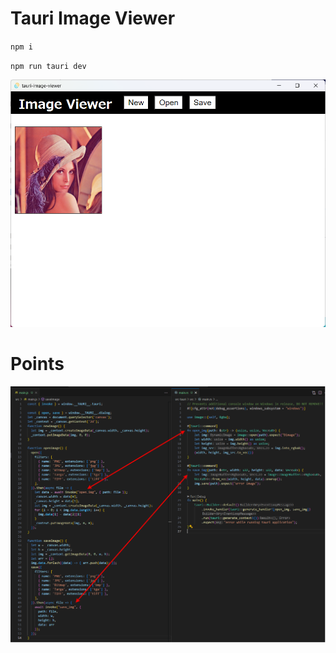# Tauri Image Viewer

`npm i`

`npm run tauri dev`

![Image](docs/app_image.png)

# Points

![Image](docs/points.png)